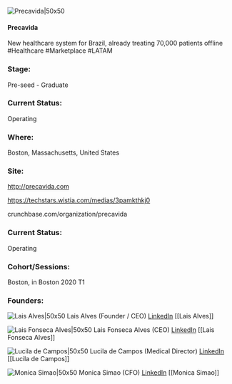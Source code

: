 

![Precavida|50x50](https://apimg.techstars.com/connect/images/image_files/5e9f68a2a36c115d3b000131/original/LOGO_PNG.png)

#### Precavida
New healthcare system for Brazil, already treating 70,000 patients offline #Healthcare #Marketplace #LATAM

### Stage: 
Pre-seed - Graduate 

### Current Status: 
Operating

### Where:
Boston, Massachusetts, United States

### Site:
http://precavida.com

https://techstars.wistia.com/medias/3pamkthkj0

crunchbase.com/organization/precavida

### Current Status: 
Operating

### Cohort/Sessions: 
Boston, in Boston 2020 T1

### Founders: 

![Lais Alves|50x50](http://s3.amazonaws.com/ts-accel-connect-uploads/images/image_files/5e77fdb3a36c11284d000002/original/Headshot-59.jpg) Lais Alves (Founder / CEO) [LinkedIn](https://linkedin.com/in/la%C3%ADs-fonseca-29677b22) [[Lais Alves]]

![Lais Fonseca Alves|50x50]() Lais Fonseca Alves (CEO) [LinkedIn](https://) [[Lais Fonseca Alves]]

![Lucila de Campos|50x50](http://s3.amazonaws.com/ts-accel-connect-uploads/images/image_files/5e9dbf4ca36c115d3b000104/original/LuciladeCampos.jpg) Lucila de Campos (Medical Director) [LinkedIn](https://linkedin.com/in/lucilacampos) [[Lucila de Campos]]

![Monica Simao|50x50](https://apimg.techstars.com/connect/images/image_files/5e9dbef0a36c115d3b000103/original/MonicaSimao.jpeg) Monica Simao (CFO) [LinkedIn](https://linkedin.com/in/monica-simao) [[Monica Simao]]


